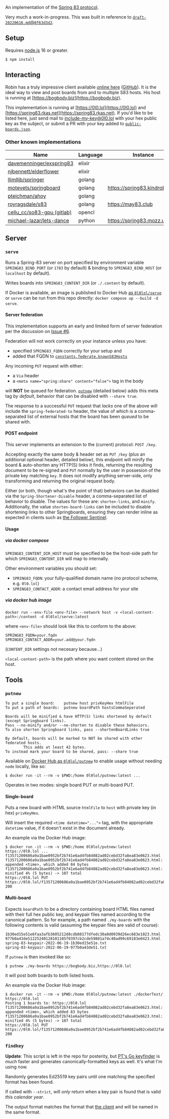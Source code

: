 An implementation of the [Spring 83 protocol](https://github.com/robinsloan/spring-83-spec).

Very much a work-in-progress. This was built in reference to [`draft-20220616.md`@`0f63d3d2`](https://github.com/robinsloan/spring-83-spec/blob/0f63d3d25125106ad23428bcdaeb43b2c7840d53/draft-20220616.md).

## Setup

Requires [node.js](https://nodejs.org/) 16 or greater.

```
$ npm install
```

## Interacting

Robin has a truly impressive client available [online here](https://followersentinel.com/) ([GitHub](https://github.com/robinsloan/the-oakland-follower-sentinel)). It is the ideal way to view and post boards from and to multiple S83 hosts. His host is running at [https://bogbody.biz](https://bogbody.biz).

This implementation is running at [https://0l0.lol](https://0l0.lol) and [https://spring83.rkas.net](https://spring83.rkas.net). If you'd like to be listed here, just send mail to include-my-key@0l0.lol with your hex public key as the subject, or submit a PR with your key added to [`public-boards.json`](/public-boards.json).

### Other known implementations

| Name | Language | Instance |
| -------------------------- | ------------------- | -------------------------|
| [davemenninger/exspring83](https://github.com/davemenninger/exspring83) | elixir | |
| [njbennett/elderflower](https://github.com/njbennett/elderflower) | elixir | |
| [llimllib/springer](https://github.com/llimllib/springer) | golang | |
| [motevets/springboard](https://github.com/motevets/springboard) | golang | https://spring83.kindrobot.ca/ |
| [pteichman/ahoy](https://github.com/pteichman/ahoy) | golang | |
| [royragsdale/s83](https://github.com/royragsdale/s83) | golang | https://may83.club |
| [cellu_cc/so83-gpu (gitlab)](https://gitlab.com/cellu_cc/so83-gpu) | opencl | |
| [michael-lazar/lets-dance](https://github.com/michael-lazar/lets-dance) | python | https://spring83.mozz.us |

## Server

### `serve`

Runs a Spring-83 server on port specified by environment variable `SPRING83_BIND_PORT` (or `1783` by default) & binding to `SPRING83_BIND_HOST` (or `localhost` by default).

Writes boards into `SPRING83_CONTENT_DIR` (or `./.content` by default).

If Docker is available, an image is published to Docker Hub [as <code>0l0lol/serve</code>](https://hub.docker.com/r/0l0lol/serve) or `serve` can be run from this repo directly: `docker compose up --build -d serve`.

#### Server federation

This implementation supports an early and limited form of server federation per the discussion
on [Issue #6](https://github.com/rpj/spring83/issues/6).

Federation will not work correctly on your instance unless you have:
* specified `SPRING83_FQDN` correctly for your setup and
* added that FQDN to [`constants.federate.knownS83Hosts`](https://github.com/rpj/spring83/blob/main/common/constants.js#L69)

Any incoming `PUT` request with either:
* a `Via` header
* a `<meta name="spring:share" content="false">` tag in the body

will **NOT** be queued for federation. [`putnew`](#putnew) (detailed below) adds this meta tag _by default_, behavior that can be disabled with `--share true`.

The response to a successful `PUT` request that _lacks_ one of the above will include the `spring-federated-to` header, the value of which is a comma-separated list of external hosts
that the board has been _queued_ to be shared with.

#### POST endpoint

This server implements an extension to the (current) protocol: `POST /key`.

Accepting exactly the same body & header set as `PUT /key` (plus an additional optional header, detailed below), this endpoint will minify the board & auto-shorten any HTTP(S) links it finds, returning the resulting document to be re-signed and `PUT` normally by the user in possesion of the private key matching `key`. It does not modify anything server-side, only transforming and returning the original request body.

Either (or both, though what's the point of that) behaviors can be disabled via the `Spring-Shortener-Disable` header, a comma-separated list of behavior to disable. The values for these are: `shorten-links`, and `minify`. Additionally, the value `shorten-board-links` can be included to disable shortening links to other Springboards, ensuring they can render inline as expected in clients such as [the Follower Sentinel](https://followersentinel.com/).

#### Usage

##### via docker compose

`SPRING83_CONTENT_DIR_HOST` must be specified to be the host-side path for which `SPRING83_CONTENT_DIR` will map to internally.

Other environment variables you should set:
  * `SPRING83_FQDN`: your fully-qualified domain name (no protocol scheme, e.g. `0l0.lol`)
  * `SPRING83_CONTACT_ADDR`: a contact email address for your site

##### via docker hub image

```
docker run --env-file <env-file> --network host -v <local-content-path>:/content -d 0l0lol/serve:latest
```

where `<env-file>` should look like this to conform to the above:

```
SPRING83_FQDN=your.fqdn
SPRING83_CONTACT_ADDR=your.add@your.fqdn
```

(`CONTENT_DIR` settings not necesary because...)

`<local-content-path>` is the path where you want content stored on the host.

## Tools

### `putnew`

```
To put a single board:    putnew host privKeyHex htmlFile
To put a path of boards:  putnew boardPath hostsCommaSeperated

Boards will be minified & have HTTP(S) links shortened by default (except Springboard links).
Pass --no-minify and/or --no-shorten to disable these behaviors.
To also shorten Springboard links, pass --shortenBoardLinks true

By default, boards will be marked to NOT be shared with other federated hosts.
        This adds at least 42 bytes.
To instead mark your board to be shared, pass: --share true
```

Available on [Docker Hub as `0l0lol/putnew`](https://hub.docker.com/r/0l0lol/putnew/tags) to
enable usage without needing `node` locally, like so:

```
$ docker run -it --rm -v $PWD:/home 0l0lol/putnew:latest ...
```

Operates in two modes: single board PUT or multi-board PUT.

#### Single-board

Puts a new board with HTML source `htmlFile` to `host` with private key (in hex) `privKeyHex`.

Will insert the required `<time datetime="...">` tag, with the appropriate `datetime` value, if it doesn't exist in the document already.

An example via the Docker Hub image:

```
$ docker run -it --rm -v $PWD:/home 0l0lol/putnew:latest https://0l0.lol ... f13571200686a9a1bae0952bf2b741e6ad4fb84082ad02cebd32fa8ea83e0623.html
f13571200686a9a1bae0952bf2b741e6ad4fb84082ad02cebd32fa8ea83e0623.html: appended <time>, which added 84 bytes
f13571200686a9a1bae0952bf2b741e6ad4fb84082ad02cebd32fa8ea83e0623.html: minified 4% (5 bytes) -> 107 total
https://0l0.lol PUT https://0l0.lol/f13571200686a9a1bae0952bf2b741e6ad4fb84082ad02cebd32fa8ea83e0623 200
```

#### Multi-board

Expects `boardPath` to be a directory containing board HTML files named with their full hex public key, and keypair files named according to the canonical pattern. So for example, a path named `./my-boards` with the following contents is valid (assuming the keypair files are valid of course):

```
1b30ed15e51e6faa3afb3605212d8cdb80177dfedc30a0d0939d26ec683e1023.html
977b0a43de51225240128101105f0397cb2cde59801a74c40ad99c69183e0423.html
spring-83-keypair-2022-06-19-1b30ed15e51e.txt
spring-83-keypair-2022-06-19-977b0a43de51.txt
```

If `putnew` is then invoked like so:

```
$ putnew ./my-boards https://bogbody.biz,https://0l0.lol
```

it will post both boards to both listed hosts.

An example via the Docker Hub image:

```
$ docker run -it --rm -v $PWD:/home 0l0lol/putnew:latest ./dockerTest/ https://0l0.lol
Posting 1 boards to: https://0l0.lol
f13571200686a9a1bae0952bf2b741e6ad4fb84082ad02cebd32fa8ea83e0623.html: appended <time>, which added 83 bytes
f13571200686a9a1bae0952bf2b741e6ad4fb84082ad02cebd32fa8ea83e0623.html: minified 4% (5 bytes) -> 107 total
https://0l0.lol PUT https://0l0.lol/f13571200686a9a1bae0952bf2b741e6ad4fb84082ad02cebd32fa8ea83e0623 200
```

### `findkey`

**Update**: This script is left in the repo for posterity, but [PT's Go keyfinder](https://github.com/pteichman/ahoy) is <i>much</i> faster and generates canonically-formatted keys as well. It's what I'm using now.

Randomly generates Ed25519 key pairs until one matching the specified format has been found.

If called with `--strict`, will _only_ return when a key pair is found that is valid _this calendar year_.

The output format matches the format that [the client](https://followersentinel.com/) and will be named in the same format.

